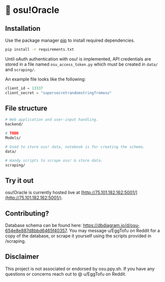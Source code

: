 # 🔮 osu!Oracle

## Installation

Use the package manager [pip](https://pip.pypa.io/en/stable/) to install required dependencies.

```bash
pip install -r requirements.txt
```

Until oAuth authentication with osu! is implemented, API credentials are stored in a file named `osu_access_token.py` which must be created in `data/` and `scraping/`.

An example file looks like the following:
```python
client_id = 13337
client_secret = "supersecretrandomstringfromosu"
```

## File structure

```bash
# Web application and user-input handling.
backend/

# TODO
Models/

# Used to store osu! data, notebook is for creating the schema.
data/

# Handy scripts to scrape osu! & store data.
scraping/
```

## Try it out

osu!Oracle is currently hosted live at [http://75.101.182.162:5001/](http://75.101.182.162:5001/).

## Contributing?
Database schema can be found here: https://dbdiagram.io/d/osu-654e8e887d8bbd6465f40357.
You may message u/EggTofu on Reddit for a copy of the database, or scrape it yourself using the scripts provided in /scraping.

## Disclaimer

This project is not associated or endorsed by osu.ppy.sh. If you have any questions or concerns reach out to @ u/EggTofu on Reddit.
